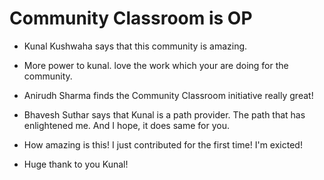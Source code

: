# Community Classroom is OP

- Kunal Kushwaha says that this community is amazing.
- More power to kunal. love the work which your are doing for the community.
- Anirudh Sharma finds the Community Classroom initiative really great!

- Bhavesh Suthar says that Kunal is a path provider. The path that has enlightened me. And I hope, it does same for you.
- How amazing is this! I just contributed for the first time! I'm exicted!
- Huge thank to you Kunal!

